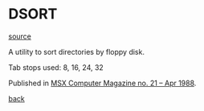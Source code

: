 # DSORT

[source](./DSORT.GEN.TXT)

A utility to sort directories by floppy disk.

Tab stops used: 8, 16, 24, 32

Published in
[MSX Computer Magazine no. 21 – Apr 1988](https://msxcomputermagazine.nl/archief/mcm-21/).


[back](../README.md)
